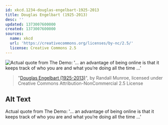 ```yaml
---
id: xkcd.1234-douglas-engelbart-1925-2013
title: Douglas Engelbart (1925-2013)
desc: ''
updated: 1373007600000
created: 1373007600000
sources:
  name: xkcd
  url: 'https://creativecommons.org/licenses/by-nc/2.5/'
  license: Creative Commons 2.5
---
```

![Actual quote from The Demo: '... an advantage of being online is that it keeps track of who you are and what you’re doing all the time ...'](https://imgs.xkcd.com/comics/douglas_engelbart_1925_2013.png)
> "[Douglas Engelbart (1925-2013)](https://xkcd.com/1234/)", by Randall Munroe, licensed under Creative Commons Attribution-NonCommercial 2.5 License

## Alt Text
Actual quote from The Demo: '... an advantage of being online is that it keeps track of who you are and what you’re doing all the time ...'
